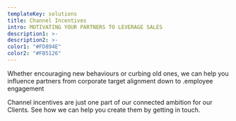 ```yaml
---
templateKey: solutions
title: Channel Incentives
intro: MOTIVATING YOUR PARTNERS TO LEVERAGE SALES
description1: >-
description2: >-
color1: "#FD894E"
color2: "#FB5126"
---
```


<column large="5">
    <p>
      Whether encouraging new behaviours or curbing old ones, we can help you
      influence partners from corporate target alignment down to .<gatsbylink to="/?solution=employee-engagement">employee
      engagement</gatsbylink>
    </p>
</column>
<column large="5">
  <p>
    Channel incentives are just one part of our connected ambition for our
    Clients. See how we can help you create them by getting in touch.
  </p>
</column>
